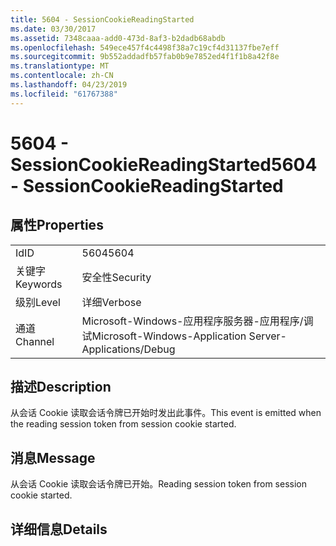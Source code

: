 ```yaml
---
title: 5604 - SessionCookieReadingStarted
ms.date: 03/30/2017
ms.assetid: 7348caaa-add0-473d-8af3-b2dadb68abdb
ms.openlocfilehash: 549ece457f4c4498f38a7c19cf4d31137fbe7eff
ms.sourcegitcommit: 9b552addadfb57fab0b9e7852ed4f1f1b8a42f8e
ms.translationtype: MT
ms.contentlocale: zh-CN
ms.lasthandoff: 04/23/2019
ms.locfileid: "61767388"
---
```

# <a name="5604---sessioncookiereadingstarted"></a><span data-ttu-id="f9726-102">5604 - SessionCookieReadingStarted</span><span class="sxs-lookup"><span data-stu-id="f9726-102">5604 - SessionCookieReadingStarted</span></span>
## <a name="properties"></a><span data-ttu-id="f9726-103">属性</span><span class="sxs-lookup"><span data-stu-id="f9726-103">Properties</span></span>  
  
|||  
|-|-|  
|<span data-ttu-id="f9726-104">Id</span><span class="sxs-lookup"><span data-stu-id="f9726-104">ID</span></span>|<span data-ttu-id="f9726-105">5604</span><span class="sxs-lookup"><span data-stu-id="f9726-105">5604</span></span>|  
|<span data-ttu-id="f9726-106">关键字</span><span class="sxs-lookup"><span data-stu-id="f9726-106">Keywords</span></span>|<span data-ttu-id="f9726-107">安全性</span><span class="sxs-lookup"><span data-stu-id="f9726-107">Security</span></span>|  
|<span data-ttu-id="f9726-108">级别</span><span class="sxs-lookup"><span data-stu-id="f9726-108">Level</span></span>|<span data-ttu-id="f9726-109">详细</span><span class="sxs-lookup"><span data-stu-id="f9726-109">Verbose</span></span>|  
|<span data-ttu-id="f9726-110">通道</span><span class="sxs-lookup"><span data-stu-id="f9726-110">Channel</span></span>|<span data-ttu-id="f9726-111">Microsoft-Windows-应用程序服务器-应用程序/调试</span><span class="sxs-lookup"><span data-stu-id="f9726-111">Microsoft-Windows-Application Server-Applications/Debug</span></span>|  
  
## <a name="description"></a><span data-ttu-id="f9726-112">描述</span><span class="sxs-lookup"><span data-stu-id="f9726-112">Description</span></span>  
 <span data-ttu-id="f9726-113">从会话 Cookie 读取会话令牌已开始时发出此事件。</span><span class="sxs-lookup"><span data-stu-id="f9726-113">This event is emitted when the reading session token from session cookie started.</span></span>  
  
## <a name="message"></a><span data-ttu-id="f9726-114">消息</span><span class="sxs-lookup"><span data-stu-id="f9726-114">Message</span></span>  
 <span data-ttu-id="f9726-115">从会话 Cookie 读取会话令牌已开始。</span><span class="sxs-lookup"><span data-stu-id="f9726-115">Reading session token from session cookie started.</span></span>  
  
## <a name="details"></a><span data-ttu-id="f9726-116">详细信息</span><span class="sxs-lookup"><span data-stu-id="f9726-116">Details</span></span>
